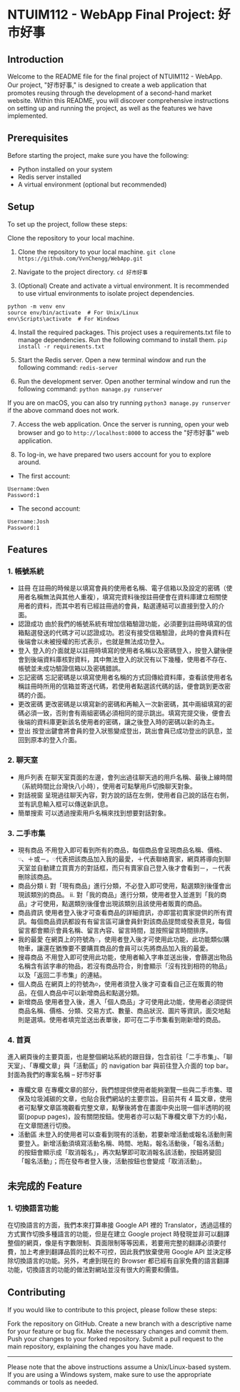 # NTUIM112 - WebApp Final Project: 好市好事

## Introduction

Welcome to the README file for the final project of NTUIM112 - WebApp. Our project, "好市好事," is designed to create a web application that promotes reusing through the development of a second-hand market website. Within this README, you will discover comprehensive instructions on setting up and running the project, as well as the features we have implemented.

## Prerequisites

Before starting the project, make sure you have the following:

- Python installed on your system
- Redis server installed
- A virtual environment (optional but recommended)

## Setup

To set up the project, follow these steps:

Clone the repository to your local machine.

1. Clone the repository to your local machine.
   `git clone https://github.com/VvnChengg/WebApp.git`

2. Navigate to the project directory.
   `cd 好市好事`

3. (Optional) Create and activate a virtual environment. It is recommended to use virtual environments to isolate project dependencies.

```
python -m venv env
source env/bin/activate  # For Unix/Linux
env\Scripts\activate  # For Windows
```

4. Install the required packages. This project uses a requirements.txt file to manage dependencies. Run the following command to install them.
   `pip install -r requirements.txt`

5. Start the Redis server. Open a new terminal window and run the following command:
   `redis-server`

6. Run the development server. Open another terminal window and run the following command:
   `python manage.py runserver`

If you are on macOS, you can also try running `python3 manage.py runserver` if the above command does not work.

7. Access the web application. Once the server is running, open your web browser and go to `http://localhost:8000` to access the "好市好事" web application.

8. To log-in, we have prepared two users account for you to explore around.

- The first account:

```
Username:Owen
Password:1
```

- The second account:

```
Username:Josh
Password:1
```

## Features

### 1. 帳號系統

- 註冊
  在註冊的時候是以填寫會員的使用者名稱、電子信箱以及設定的密碼（使用者名稱無法與其他人重複），填寫完資料後按註冊便會在資料庫建立相關使用者的資料，而其中若有已經註冊過的會員，點選連結可以直接到登入的介面。
- 認證成功
  由於我們的帳號系統有增加信箱驗證功能，必須要到註冊時填寫的信箱點選發送的代碼才可以認證成功。若沒有接受信箱驗證，此時的會員資料在後端會以未被授權的形式表示，也就是無法成功登入。
- 登入
  登入的介面就是以註冊時填寫的使用者名稱以及密碼登入，按登入鍵後便會到後端資料庫核對資料，其中無法登入的狀況有以下幾種，使用者不存在、帳號並未成功驗證信箱以及密碼錯誤。
- 忘記密碼
  忘記密碼是以填寫使用者名稱的方式回傳給資料庫，查看該使用者名稱註冊時所用的信箱並寄送代碼，若使用者點選該代碼的話，便會跳到更改密碼的介面。
- 更改密碼
  更改密碼是以填寫新的密碼和再輸入一次新密碼，其中兩組填寫的密碼必須一致，否則會有兩組密碼必須相同的提示跳出。填寫完提交後，便會去後端的資料庫更新該名使用者的密碼，讓之後登入時的密碼以新的為主。
- 登出
  按登出鍵會將會員的登入狀態變成登出，跳出會員已成功登出的訊息，並回到原本的登入介面。

### 2. 聊天室

- 用戶列表
  在聊天室頁面的左邊，會列出過往聊天過的用戶名稱、最後上線時間（系統時間比台灣快八小時），使用者可點擊用戶切換聊天對象。
- 對話視窗
  呈現過往聊天內容，對方說的話在左側，使用者自己說的話在右側，並有訊息輸入框可以傳送新訊息。
- 簡單搜索
  可以透過搜索用戶名稱來找到想要對話對象。

### 3. 二手市集

- 現有商品
  不用登入即可看到所有的商品，每個商品會呈現商品名稱、價格、`♡`、＋或－。`♡`代表把該商品加入我的最愛，＋代表聯絡賣家，網頁將導向到聊天室並自動建立買賣方的對話框，而只有賣家自己登入後才會看到－，－代表刪除該商品。
- 商品分類
  i. 對「現有商品」進行分類，不必登入即可使用，點選類別後僅會出現該類別的商品。
  ii. 對「我的商品」進行分類，使用者登入並進到「我的商品」才可使用，點選類別後僅會出現該類別且該使用者販賣的商品。
- 商品資訊
  使用者登入後才可查看商品的詳細資訊，亦即當初賣家提供的所有資訊。每個商品資訊都設有有留言區可讓會員針對該商品提問或發表意見，每個留言都會顯示會員名稱、留言內容、留言時間，並按照留言時間排序。
- 我的最愛
  在網頁上的符號為`♡`，使用者登入後才可使用此功能，此功能類似購物車，讓還在猶豫要不要購買商品的會員可以先將商品加入我的最愛。
- 搜尋商品
  不用登入即可使用此功能，使用者輸入字串並送出後，會篩選出物品名稱含有該字串的物品，若沒有商品符合，則會顯示「沒有找到相符的物品」以及「返回二手市集」的連結。
- 個人商品
  在網頁上的符號為`☺`，使用者須登入後才可查看自己正在販賣的物品，在個人商品中可以新增商品和點選分類。
- 新增商品
  使用者登入後，進入「個人商品」才可使用此功能，使用者必須提供商品名稱、價格、分類、交易方式、數量、商品狀況、圖片等資訊，面交地點則是選填。使用者填完並送出表單後，即可在二手市集看到剛新增的商品。

### 4. 首頁

進入網頁後的主要頁面，也是整個網站系統的跟目錄，包含前往「二手市集」、「聊天室」、「專欄文章」與「活動區」的 navigation bar 與前往登入介面的 top bar。封面為我們的專案名稱 – 好市好事

- 專欄文章
  在專欄文章的部分，我們想提供使用者能夠瀏覽一些與二手市集、環保及垃圾減碳的文章，也貼合我們網站的主要宗旨。目前共有 4 篇文章，使用者可點擊文章區塊觀看完整文章，點擊後將會在畫面中央出現一個半透明的視窗(popup pages)，設有關閉按鈕。使用者亦可以點下專欄文章下方的小點，在文章間進行切換。
- 活動區
  未登入的使用者可以查看到現有的活動，若要新增活動或報名活動則需要登入。新增活動須填寫活動名稱、時間、地點，報名活動後，「報名活動」的按鈕會顯示成「取消報名」，再次點擊即可取消報名該活動，按鈕將變回「報名活動」；而在發布者登入後，活動按鈕也會變成「取消活動」。

## 未完成的 Feature

### 1. 切換語言功能

在切換語言的方面，我們本來打算串接 Google API 裡的 Translator，透過這樣的方式實作切換多種語言的功能，但是在建立 Google project 時發現並非可以翻譯整個的網頁，像是有字數限制、頁面限制等等因素，若要用完整的翻譯必須要付費，加上考慮到翻譯品質的比較不可控，因此我們放棄使用 Google API 並決定移除切換語言的功能。另外，考慮到現在的 Browser 都已經有自家免費的語言翻譯功能，切換語言的功能的做法對網站並沒有很大的需要和價值。

## Contributing

If you would like to contribute to this project, please follow these steps:

Fork the repository on GitHub.
Create a new branch with a descriptive name for your feature or bug fix.
Make the necessary changes and commit them.
Push your changes to your forked repository.
Submit a pull request to the main repository, explaining the changes you have made.

---

Please note that the above instructions assume a Unix/Linux-based system. If you are using a Windows system, make sure to use the appropriate commands or tools as needed.
